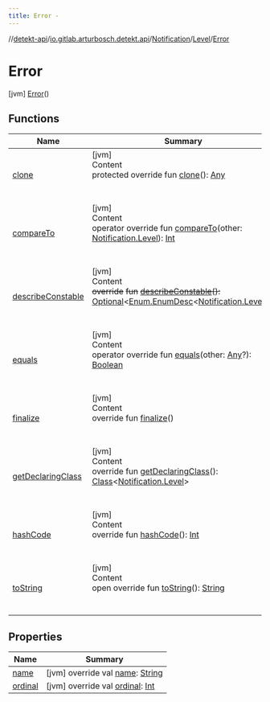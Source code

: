 ```yaml
---
title: Error -
---
```

//[detekt-api](../../../../index.md)/[io.gitlab.arturbosch.detekt.api](../../../index.md)/[Notification](../../index.md)/[Level](../index.md)/[Error](index.md)



# Error  
 [jvm] [Error](index.md)()  
  
   


## Functions  
  
|  Name|  Summary| 
|---|---|
| [clone](../../../-severity/-performance/index.md#kotlin/Enum/clone/#/PointingToDeclaration/)| [jvm]  <br>Content  <br>protected override fun [clone](../../../-severity/-performance/index.md#kotlin/Enum/clone/#/PointingToDeclaration/)(): [Any](https://kotlinlang.org/api/latest/jvm/stdlib/kotlin/-any/index.html)  <br><br><br>
| [compareTo](index.md#kotlin/Enum/compareTo/#io.gitlab.arturbosch.detekt.api.Notification.Level/PointingToDeclaration/)| [jvm]  <br>Content  <br>operator override fun [compareTo](index.md#kotlin/Enum/compareTo/#io.gitlab.arturbosch.detekt.api.Notification.Level/PointingToDeclaration/)(other: [Notification.Level](../index.md)): [Int](https://kotlinlang.org/api/latest/jvm/stdlib/kotlin/-int/index.html)  <br><br><br>
| [describeConstable](../../../-severity/-performance/index.md#kotlin/Enum/describeConstable/#/PointingToDeclaration/)| [jvm]  <br>Content  <br>~~override~~ ~~fun~~ [~~describeConstable~~](../../../-severity/-performance/index.md#kotlin/Enum/describeConstable/#/PointingToDeclaration/)~~(~~~~)~~~~:~~ [Optional](https://docs.oracle.com/javase/8/docs/api/java/util/Optional.html)<[Enum.EnumDesc](https://docs.oracle.com/javase/8/docs/api/java/lang/Enum.EnumDesc.html)<[Notification.Level](../index.md)>>  <br><br><br>
| [equals](../../../-severity/-performance/index.md#kotlin/Enum/equals/#kotlin.Any?/PointingToDeclaration/)| [jvm]  <br>Content  <br>operator override fun [equals](../../../-severity/-performance/index.md#kotlin/Enum/equals/#kotlin.Any?/PointingToDeclaration/)(other: [Any](https://kotlinlang.org/api/latest/jvm/stdlib/kotlin/-any/index.html)?): [Boolean](https://kotlinlang.org/api/latest/jvm/stdlib/kotlin/-boolean/index.html)  <br><br><br>
| [finalize](../../../-severity/-performance/index.md#kotlin/Enum/finalize/#/PointingToDeclaration/)| [jvm]  <br>Content  <br>override fun [finalize](../../../-severity/-performance/index.md#kotlin/Enum/finalize/#/PointingToDeclaration/)()  <br><br><br>
| [getDeclaringClass](../../../-severity/-performance/index.md#kotlin/Enum/getDeclaringClass/#/PointingToDeclaration/)| [jvm]  <br>Content  <br>override fun [getDeclaringClass](../../../-severity/-performance/index.md#kotlin/Enum/getDeclaringClass/#/PointingToDeclaration/)(): [Class](https://docs.oracle.com/javase/8/docs/api/java/lang/Class.html)<[Notification.Level](../index.md)>  <br><br><br>
| [hashCode](../../../-severity/-performance/index.md#kotlin/Enum/hashCode/#/PointingToDeclaration/)| [jvm]  <br>Content  <br>override fun [hashCode](../../../-severity/-performance/index.md#kotlin/Enum/hashCode/#/PointingToDeclaration/)(): [Int](https://kotlinlang.org/api/latest/jvm/stdlib/kotlin/-int/index.html)  <br><br><br>
| [toString](../../../-severity/-performance/index.md#kotlin/Enum/toString/#/PointingToDeclaration/)| [jvm]  <br>Content  <br>open override fun [toString](../../../-severity/-performance/index.md#kotlin/Enum/toString/#/PointingToDeclaration/)(): [String](https://kotlinlang.org/api/latest/jvm/stdlib/kotlin/-string/index.html)  <br><br><br>


## Properties  
  
|  Name|  Summary| 
|---|---|
| [name](index.md#io.gitlab.arturbosch.detekt.api/Notification.Level.Error/name/#/PointingToDeclaration/)|  [jvm] override val [name](index.md#io.gitlab.arturbosch.detekt.api/Notification.Level.Error/name/#/PointingToDeclaration/): [String](https://kotlinlang.org/api/latest/jvm/stdlib/kotlin/-string/index.html)   <br>
| [ordinal](index.md#io.gitlab.arturbosch.detekt.api/Notification.Level.Error/ordinal/#/PointingToDeclaration/)|  [jvm] override val [ordinal](index.md#io.gitlab.arturbosch.detekt.api/Notification.Level.Error/ordinal/#/PointingToDeclaration/): [Int](https://kotlinlang.org/api/latest/jvm/stdlib/kotlin/-int/index.html)   <br>

